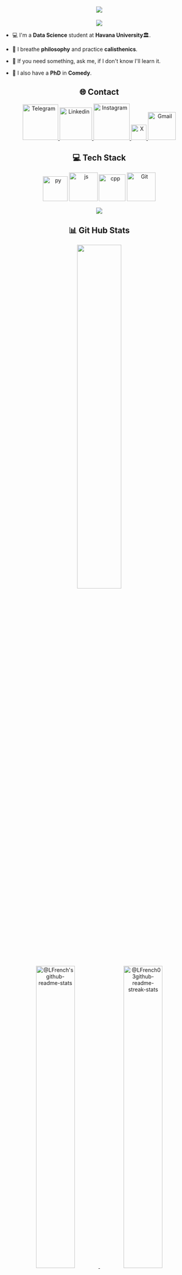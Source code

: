 <h1 align="center">
    <img src="https://readme-typing-svg.herokuapp.com?font=Righteous&size=35&center=true&vCenter=true&width=500&height=60&duration=4000&lines=Hello+There!!+👋;I'm+Luis+Ernesto+👤;I'm+from+Cuba+🇨🇺;" /> 
</h1>
<p align="center">
  <a href="https://github.com/LFrench03">
    <img src="https://komarev.com/ghpvc/?username=LFrench03&color=blue&style=for-the-badge)" />
  </a>
</p>


- 💻 I'm a **Data Science** student at **Havana University**🏛.

- 👾 I breathe **philosophy** and practice **calisthenics**.

- 💬 If you need something, ask me, if I don't know I'll learn it.

- 🤡 I also have a **PhD** in **Comedy**.


<h2 align="center">🌐 Contact</h2>
<p align="center">
  <a href="https://t.me/Lerne03">
    <img alt="Telegram" width="93px" src="https://img.shields.io/badge/Telegram-2CA5E0?style=for-the-badge&logo=telegram&logoColor=white" />
  </a>
  <a target="_blank" href="https://www.linkedin.com/in/luis-ernesto-serras-91b708329">
    <img  alt="Linkedin" width="85px" src="https://img.shields.io/badge/LinkedIn-%230077B5.svg?logo=linkedin&logoColor=white" />
  </a>  
  <a target="_blank" href="https://www.instagram.com/luijernesto_sr">
    <img  alt="Instagram" width="95px" src="https://img.shields.io/badge/Instagram-%23E4405F.svg?logo=Instagram&logoColor=white" />
  </a>
  <a target="_blank" href="https://x.com/Lerne03">
    <img  alt="X" width="40px" src="https://img.shields.io/badge/X-black.svg?logo=X&logoColor=white" />
  </a>   
  <a target="_blank" href="mailto:luisernestoserras@gmail.com">
    <img  alt="Gmail" width="73px" src="https://img.shields.io/badge/Gmail-D14836?style=for-the-badge&logo=gmail&logoColor=white" />
  </a>   
</p>


<h2 align="center">💻 Tech Stack</h2>

<p align="center">
    <a>
        <img src="https://techstack-generator.vercel.app/python-icon.svg" alt="py" width="65" height="65" /> <img src="https://techstack-generator.vercel.app/js-icon.svg" alt="js" width="75" height="75" /> <img src="https://techstack-generator.vercel.app/cpp-icon.svg" alt="cpp" width="70" height="70" /> <img src="https://techstack-generator.vercel.app/github-icon.svg" width="75" height="75" alt="Git" />
    </a>     
</p>
<p align="center">
  <a href="https://skillicons.dev">
  <img src="https://skillicons.dev/icons?i=linux,vscode,git,html,css,latex,r,md,matlab"/>
  </a>
</p>


<h2 align="center">📊 Git Hub Stats</h2>

<p align="center">
<img src="https://github-readme-stats.vercel.app/api/top-langs/?username=LFrench03&theme=shadow_blue&layout=compact"width="48%"/> 
</p>  
<p align="center">
  <a href="https://github.com/LFrench03?tab=repositories">
    <img src="https://github-readme-stats-one-bice.vercel.app/api?username=LFrench03&theme=transparent&show_icons=true&count_private=true&hide_border=true&role=OWNER,ORGANIZATION_MEMBER,COLLABORATOR" width="45%" alt="@LFrench's github-readme-stats">
  </a>
  <a href="https://github.com/LFrench03?tab=stars">
    <img src="https://github-readme-streak-stats.herokuapp.com?user=LFrench03&theme=shadow-blue&hide_border=true&date_format=M%20j%5B%2C%20Y%5D" width="45%" alt="@LFrench03github-readme-streak-stats">
  </a>
</p>
<br/>


![LeetCode Stats](https://leetcode-stats.vercel.app/api?username=Lerne03)


